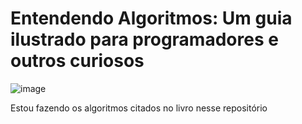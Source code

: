# Entendendo Algoritmos: Um guia ilustrado para programadores e outros curiosos

![image](https://github.com/user-attachments/assets/a955ed58-50a7-495c-982a-7f495cf37893)

Estou fazendo os algoritmos citados no livro nesse repositório
